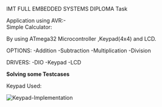 IMT FULL EMBEDDED SYSTEMS DIPLOMA Task

Application using AVR:-     
Simple Calculator:

By using ATmega32 Microcontroller ,Keypad(4x4) and LCD.

OPTIONS:
-Addition
-Subtraction
-Multiplication
-Division

DRIVERS:
-DIO
-Keypad
-LCD

**Solving some Testcases**

Keypad Used:

![Keypad-Implementation](https://user-images.githubusercontent.com/115406736/194777016-2245d342-a5d5-482f-9c9c-faf9dfabaa6a.png)
